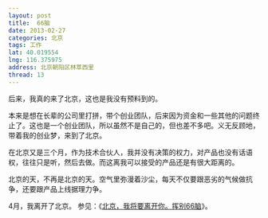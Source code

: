 ```yaml
---
layout: post
title:  66脑
date: 2013-02-27 
categories: 北京
tags: 工作
lat: 40.019554
lng: 116.375975
address: 北京朝阳区林萃西里
thread: 13
---
```


后来，我真的来了北京，这也是我没有预料到的。

本来是想在长辈的公司里打拼，带个创业团队，后来因为资金和一些其他的问题终止了。这也是一个创业团队，所以虽然不是自己的，但也差不多吧。义无反顾地，带着我的创业梦，来到了北京。

在北京又是三个月，作为技术合伙人，我并没有决策的权力，对产品也没有话语权，往往只是听，然后去做。而这离我可以接受的产品还是有很大距离的。

北京的天，不再是北京的天。空气里弥漫着沙尘，每天不仅要跟恶劣的气候做抗争，还要跟产品上线据理力争。

 

4月，我离开了北京。 参见：《<a href="http://blog.willin.wang/posts/2013/goodbye-beijing-goodbye-66nao/" target="_blank">北京，我将要离开你。挥别66脑</a>》。